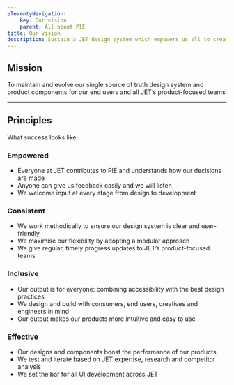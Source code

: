 ```yaml
---
eleventyNavigation:
    key: Our vision
    parent: All about PIE
title: Our vision
description: Sustain a JET design system which empowers us all to create consistent, effective and inclusive products for our users.
---
```


## Mission

To maintain and evolve our single source of truth design system and product components for our end users and all JET’s product-focused teams

---

## Principles

What success looks like:

### Empowered

- Everyone at JET contributes to PIE and understands how our decisions are made
- Anyone can give us feedback easily and we will listen
- We welcome input at every stage from design to development

### Consistent

- We work methodically to ensure our design system is clear and user-friendly
- We maximise our flexibility by adopting a modular approach
- We give regular, timely progress updates to JET’s product-focused teams

### Inclusive

- Our output is for everyone: combining accessibility with the best design practices
- We design and build with consumers, end users, creatives and engineers in mind
- Our output makes our products more intuitive and easy to use

### Effective

- Our designs and components boost the performance of our products
- We test and iterate based on JET expertise, research and competitor analysis
- We set the bar for all UI development across JET


